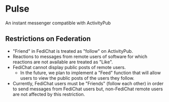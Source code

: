 # Pulse
An instant messenger compatible with ActivityPub
## Restrictions on Federation
* "Friend" in FediChat is treated as "follow" on ActivityPub.
* Reactions to messages from remote users of software for which reactions are not available are treated as "Like".
* FediChat cannot display public posts of remote users.
  * In the future, we plan to implement a "Feed" function that will allow users to view the public posts of the users they follow.
* Currently, FediChat users must be "Friends" (follow each other) in order to send messages from FediChat users but,  non-FediChat remote users are not affected by this restriction.
